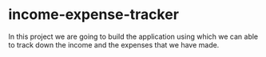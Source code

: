 # income-expense-tracker
In this project we are going to build the application using which we can able to track down the income and the expenses that we have made.
